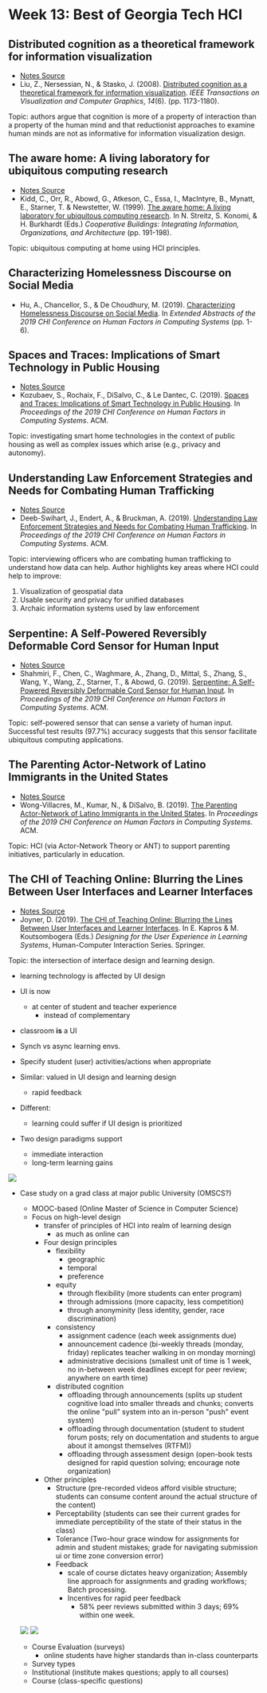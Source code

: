 # Week 13: Best of Georgia Tech HCI

## Distributed cognition as a theoretical framework for information visualization

- [Notes Source](https://github.com/stevenxchung/OMSCS-Notes/tree/master/CS%206750%20-%20HCI/Required%20Reading)
- Liu, Z., Nersessian, N., & Stasko, J. (2008). [Distributed cognition as a theoretical framework for information visualization](https://gatech.instructure.com/courses/234504/files/folder/Required%20Readings). _IEEE Transactions on Visualization and Computer Graphics_, _14_(6). (pp. 1173-1180).

Topic: authors argue that cognition is more of a property of interaction than a property of the human mind and that reductionist approaches to examine human minds are not as informative for information visualization design.

## The aware home: A living laboratory for ubiquitous computing research

- [Notes Source](https://github.com/stevenxchung/OMSCS-Notes/tree/master/CS%206750%20-%20HCI/Required%20Reading)
- Kidd, C., Orr, R., Abowd, G., Atkeson, C., Essa, I., MacIntyre, B., Mynatt, E., Starner, T. & Newstetter, W. (1999). [The aware home: A living laboratory for ubiquitous computing research](https://pdfs.semanticscholar.org/8497/7e60f53aa244c20e663451003c5420d4bfb1.pdf). In N. Streitz, S. Konomi, & H. Burkhardt (Eds.) _Cooperative Buildings: Integrating Information, Organizations, and Architecture_ (pp. 191-198).

Topic: ubiquitous computing at home using HCI principles.

## Characterizing Homelessness Discourse on Social Media

- Hu, A., Chancellor, S., & De Choudhury, M. (2019). [Characterizing Homelessness Discourse on Social Media](https://dl.acm.org/doi/pdf/10.1145/3290607.3313057?casa_token=nvu-XvMVZK0AAAAA:S96OgFkwg6CcAZiwO5FDzyxYiLmgni-ljJPVDrSPVDSX0iZhh_TPxCSXJAibW_e3wt2H-M_bj5k). In _Extended Abstracts of the 2019 CHI Conference on Human Factors in Computing Systems_ (pp. 1-6).

## Spaces and Traces: Implications of Smart Technology in Public Housing

- [Notes Source](https://github.com/stevenxchung/OMSCS-Notes/tree/master/CS%206750%20-%20HCI/Required%20Reading)
- Kozubaev, S., Rochaix, F., DiSalvo, C., & Le Dantec, C. (2019). [Spaces and Traces: Implications of Smart Technology in Public Housing](https://dl.acm.org/citation.cfm?doid=3290605.3300669). In _Proceedings of the 2019 CHI Conference on Human Factors in Computing Systems_. ACM.

Topic: investigating smart home technologies in the context of public housing as well as complex issues which arise (e.g., privacy and autonomy).

## Understanding Law Enforcement Strategies and Needs for Combating Human Trafficking

- [Notes Source](https://github.com/stevenxchung/OMSCS-Notes/tree/master/CS%206750%20-%20HCI/Required%20Reading)
- Deeb-Swihart, J., Endert, A., & Bruckman, A. (2019). [Understanding Law Enforcement Strategies and Needs for Combating Human Trafficking](https://dl.acm.org/citation.cfm?doid=3290605.3300561). In _Proceedings of the 2019 CHI Conference on Human Factors in Computing Systems_. ACM.

Topic: interviewing officers who are combating human trafficking to understand how data can help. Author highlights key areas where HCI could help to improve:

1. Visualization of geospatial data
2. Usable security and privacy for unified databases
3. Archaic information systems used by law enforcement

## Serpentine: A Self-Powered Reversibly Deformable Cord Sensor for Human Input

- [Notes Source](https://github.com/stevenxchung/OMSCS-Notes/tree/master/CS%206750%20-%20HCI/Required%20Reading)
- Shahmiri, F., Chen, C., Waghmare, A., Zhang, D., Mittal, S., Zhang, S., Wang, Y., Wang, Z., Starner, T., & Abowd, G. (2019). [Serpentine: A Self-Powered Reversibly Deformable Cord Sensor for Human Input](https://dl.acm.org/citation.cfm?doid=3290605.3300775). In _Proceedings of the 2019 CHI Conference on Human Factors in Computing Systems_. ACM.

Topic: self-powered sensor that can sense a variety of human input. Successful test results (97.7%) accuracy suggests that this sensor facilitate ubiquitous computing applications.

## The Parenting Actor-Network of Latino Immigrants in the United States

- [Notes Source](https://github.com/stevenxchung/OMSCS-Notes/tree/master/CS%206750%20-%20HCI/Required%20Reading)
- Wong-Villacres, M., Kumar, N., & DiSalvo, B. (2019). [The Parenting Actor-Network of Latino Immigrants in the United States](https://dl.acm.org/citation.cfm?doid=3290605.3300914). In _Proceedings of the 2019 CHI Conference on Human Factors in Computing Systems_. ACM.

Topic: HCI (via Actor-Network Theory or ANT) to support parenting initiatives, particularly in education.

## The CHI of Teaching Online: Blurring the Lines Between User Interfaces and Learner Interfaces

- [Notes Source](https://github.com/stevenxchung/OMSCS-Notes/tree/master/CS%206750%20-%20HCI/Required%20Reading)
- Joyner, D. (2019). [The CHI of Teaching Online: Blurring the Lines Between User Interfaces and Learner Interfaces](https://gatech.instructure.com/courses/234504/files/folder/Required%20Readings). In E. Kapros & M. Koutsombogera (Eds.) _Designing for the User Experience in Learning Systems_, Human-Computer Interaction Series. Springer.

Topic: the intersection of interface design and learning design.

- learning technology is affected by UI design
- UI is now
  - at center of student and teacher experience
    - instead of complementary
- classroom **is** a UI
- Synch vs async learning envs.
- Specify student (user) activities/actions when appropriate
- Similar: valued in UI design and learning design
  - rapid feedback
- Different:

  - learning could suffer if UI design is prioritized

- Two design paradigms support
  - immediate interaction
  - long-term learning gains

![](assets/20220501124953.png)

- Case study on a grad class at major public University (OMSCS?)

  - MOOC-based (Online Master of Science in Computer Science)
  - Focus on high-level design
    - transfer of principles of HCI into realm of learning design
      - as much as online can
    - Four design principles
      - flexibility
        - geographic
        - temporal
        - preference
      - equity
        - through flexibility (more students can enter program)
        - through admissions (more capacity, less competition)
        - through anonyminity (less identity, gender, race discrimination)
      - consistency
        - assignment cadence (each week assignments due)
        - announcement cadence (bi-weekly threads (monday, friday) replicates teacher walking in on monday morning)
        - administrative decisions (smallest unit of time is 1 week, no in-between week deadlines except for peer review; anywhere on earth time)
      - distributed cognition
        - offloading through announcements (splits up student cognitive load into smaller threads and chunks; converts the online "pull" system into an in-person "push" event system)
        - offloading through documentation (student to student forum posts; rely on documentation and students to argue about it amongst themselves (RTFM))
        - offloading through assessment design (open-book tests designed for rapid question solving; encourage note organization)
    - Other principles
      - Structure (pre-recorded videos afford visible structure; students can consume content around the actual structure of the content)
      - Perceptability (students can see their current grades for immediate perceptibility of the state of their status in the class)
      - Tolerance (Two-hour grace window for assignments for admin and student mistakes; grade for navigating submission ui or time zone conversion error)
      - Feedback
        - scale of course dictates heavy organization; Assembly line approach for assignments and grading workflows; Batch processing.
        - Incentives for rapid peer feedback
          - 58% peer reviews submitted within 3 days; 69% within one week.

  ![](assets/20220501131404.png)
  ![](assets/20220501131532.png)

  - Course Evaluation (surveys)
    - online students have higher standards than in-class counterparts
  - Survey types
  - Institutional (institute makes questions; apply to all courses)
  - Course (class-specific questions)
